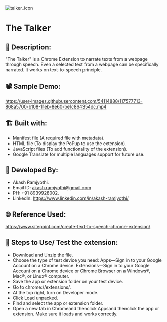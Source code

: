 ![talker_icon](https://user-images.githubusercontent.com/54114888/117578618-d4a15980-b10c-11eb-95a9-1a120484adfd.png)
# The Talker

## 📑 Description:
"The Talker" is a Chrome Extension to narrate texts from a webpage through speech. Even a selected text from a webpage can be specifically narrated. It works on text-to-speech principle.

## 📽 Sample Demo:
https://user-images.githubusercontent.com/54114888/117577713-868a5700-b108-11eb-8e60-be1c864354dc.mp4

## 🏗 Built with:
- Manifest file (A required file with metadata).
- HTML file (To display the PoPup to use the extension).
- JavaScript files (To add functionality of the extension).
- Google Translate for multiple languages support for future use.

## 👦 Developed By:
- Akash Ramjyothi.
- Email ID: akash.ramjyothi@gmail.com
- PH: +91 8939928002.
- LinkedIn: https://www.linkedin.com/in/akash-ramjyothi/

## 🌐 Reference Used:
https://www.sitepoint.com/create-text-to-speech-chrome-extension/

## 🧪 Steps to Use/ Test the extension:

- Download and Unzip the file.
- Choose the type of test device you need:
    Apps—Sign in to your Google Account on a Chrome device.
    Extensions—Sign in to your Google Account on a Chrome device or Chrome Browser on a Windows®, Mac®, or Linux® computer.
- Save the app or extension folder on your test device.
- Go to chrome://extensions/.
- At the top right, turn on Developer mode.
- Click Load unpacked.
- Find and select the app or extension folder.
- Open a new tab in Chromeand thenclick Appsand thenclick the app or extension. Make sure it loads and works correctly. 
